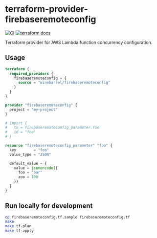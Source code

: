 # terraform-provider-firebaseremoteconfig

[![CI](https://github.com/winebarrel/terraform-provider-firebaseremoteconfig/actions/workflows/ci.yml/badge.svg)](https://github.com/winebarrel/terraform-provider-firebaseremoteconfig/actions/workflows/ci.yml)
[![terraform docs](https://img.shields.io/badge/terraform-docs-%35835CC?logo=terraform)](https://registry.terraform.io/providers/winebarrel/firebaseremoteconfig/latest/docs)

Terraform provider for AWS Lambda function concurrency configuration.

## Usage

```tf
terraform {
  required_providers {
    firebaseremoteconfig = {
      source = "winebarrel/firebaseremoteconfig"
    }
  }
}

provider "firebaseremoteconfig" {
  project = "my-project"
}

# import {
#   to = firebaseremoteconfig_parameter.foo
#   id = "foo"
# }

resource "firebaseremoteconfig_parameter" "foo" {
  key        = "foo"
  value_type = "JSON"

  default_value = {
    value = jsonencode({
      foo = "bar"
      zoo = 100
    })
  }
}
```

## Run locally for development

```sh
cp firebaseremoteconfig.tf.sample firebaseremoteconfig.tf
make
make tf-plan
make tf-apply
```
